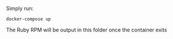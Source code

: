 Simply run:

    docker-compose up

The Ruby RPM will be output in this folder once the container exits
